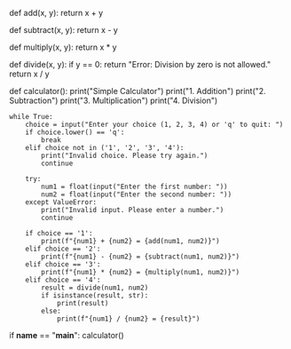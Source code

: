 def add(x, y):
    return x + y

def subtract(x, y):
    return x - y

def multiply(x, y):
    return x * y

def divide(x, y):
    if y == 0:
        return "Error: Division by zero is not allowed."
    return x / y

def calculator():
    print("Simple Calculator")
    print("1. Addition")
    print("2. Subtraction")
    print("3. Multiplication")
    print("4. Division")

    while True:
        choice = input("Enter your choice (1, 2, 3, 4) or 'q' to quit: ")
        if choice.lower() == 'q':
            break
        elif choice not in ('1', '2', '3', '4'):
            print("Invalid choice. Please try again.")
            continue

        try:
            num1 = float(input("Enter the first number: "))
            num2 = float(input("Enter the second number: "))
        except ValueError:
            print("Invalid input. Please enter a number.")
            continue

        if choice == '1':
            print(f"{num1} + {num2} = {add(num1, num2)}")
        elif choice == '2':
            print(f"{num1} - {num2} = {subtract(num1, num2)}")
        elif choice == '3':
            print(f"{num1} * {num2} = {multiply(num1, num2)}")
        elif choice == '4':
            result = divide(num1, num2)
            if isinstance(result, str):
                print(result)
            else:
                print(f"{num1} / {num2} = {result}")

if __name__ == "__main__":
    calculator()
